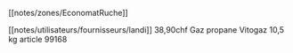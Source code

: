 [[notes/zones/EconomatRuche]]

[[notes/utilisateurs/fournisseurs/landi]] 38,90chf Gaz propane Vitogaz 10,5 kg article 99168 
